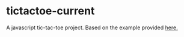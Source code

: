 # tictactoe-current

A javascript tic-tac-toe project. Based on the example provided [here.](https://www.geeksforgeeks.org/simple-tic-tac-toe-game-using-javascript/)
